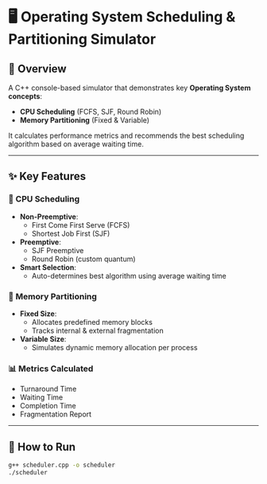 # 🖥️ Operating System Scheduling & Partitioning Simulator

## 📌 Overview
A C++ console-based simulator that demonstrates key **Operating System concepts**:

- **CPU Scheduling** (FCFS, SJF, Round Robin)
- **Memory Partitioning** (Fixed & Variable)

It calculates performance metrics and recommends the best scheduling algorithm based on average waiting time.

---

## ✨ Key Features

### 🔄 CPU Scheduling
- **Non-Preemptive**:  
  - First Come First Serve (FCFS)  
  - Shortest Job First (SJF)  
- **Preemptive**:  
  - SJF Preemptive  
  - Round Robin (custom quantum)
- **Smart Selection**:  
  - Auto-determines best algorithm using average waiting time

### 🧠 Memory Partitioning
- **Fixed Size**:  
  - Allocates predefined memory blocks  
  - Tracks internal & external fragmentation
- **Variable Size**:  
  - Simulates dynamic memory allocation per process

### 📊 Metrics Calculated
- Turnaround Time  
- Waiting Time  
- Completion Time  
- Fragmentation Report

---

## 🚀 How to Run

```bash
g++ scheduler.cpp -o scheduler
./scheduler
